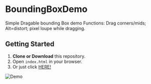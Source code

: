 # BoundingBoxDemo
Simple Dragable bounding Box demo
Functions: Drag corners/mids; Alt=distort; pixel loupe while dragging.

## Getting Started

1. **Clone or Download** this repository.
2. Open `index.html` in your browser.
3. Or just click [HERE!](https://ormaq.github.io/BoundingBoxDemo/)


![Demo](./demo.gif)

